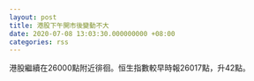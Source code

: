 ```yaml
---
layout: post
title: 港股下午開市後變動不大
date: 2020-07-08 13:03:30.000000000 +08:00
categories: rss
---
```


港股繼續在26000點附近徘徊。恒生指數較早時報26017點，升42點。
